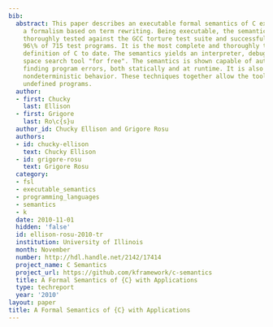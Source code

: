```yaml
---
bib:
  abstract: This paper describes an executable formal semantics of C expressed using
    a formalism based on term rewriting. Being executable, the semantics has been
    thoroughly tested against the GCC torture test suite and successfully passes over
    96\% of 715 test programs. It is the most complete and thoroughly tested formal
    definition of C to date. The semantics yields an interpreter, debugger, and state
    space search tool "for free". The semantics is shown capable of automatically
    finding program errors, both statically and at runtime. It is also used to enumerate
    nondeterministic behavior. These techniques together allow the tool to identify
    undefined programs.
  author:
  - first: Chucky
    last: Ellison
  - first: Grigore
    last: Ro\c{s}u
  author_id: Chucky Ellison and Grigore Rosu
  authors:
  - id: chucky-ellison
    text: Chucky Ellison
  - id: grigore-rosu
    text: Grigore Rosu
  category:
  - fsl
  - executable_semantics
  - programming_languages
  - semantics
  - k
  date: 2010-11-01
  hidden: 'false'
  id: ellison-rosu-2010-tr
  institution: University of Illinois
  month: November
  number: http://hdl.handle.net/2142/17414
  project_name: C Semantics
  project_url: https://github.com/kframework/c-semantics
  title: A Formal Semantics of {C} with Applications
  type: techreport
  year: '2010'
layout: paper
title: A Formal Semantics of {C} with Applications
---
```

